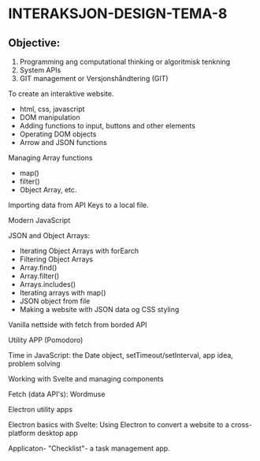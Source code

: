 # INTERAKSJON-DESIGN-TEMA-8
 
## Objective:


1. Programming ang computational thinking or algoritmisk tenkning
2. System APIs
3. GIT management or Versjonshåndtering (GIT)

To create an interaktive website.

- html, css, javascript
- DOM manipulation
- Adding functions to input, buttons and other elements
- Operating DOM objects
- Arrow and JSON functions

Managing Array functions

- map()
- filter()
- Object Array, etc.

Importing data from API Keys to a local file. 

Modern JavaScript

JSON and Object Arrays:

- Iterating Object Arrays with forEarch
- Filtering Object Arrays
- Array.find()
- Array.filter()
- Arrays.includes()
- Iterating arrays with map()
- JSON object from file
- Making a website with JSON data og CSS styling

Vanilla nettside with fetch from borded API

Utility APP (Pomodoro)

Time in JavaScript: the Date object, setTimeout/setInterval, app idea, problem solving

Working with Svelte and managing components

Fetch (data API's): Wordmuse

Electron utility apps

Electron basics with Svelte: Using Electron to convert a website to a cross-platform desktop app

Applicaton- "Checklist"- a task management app.

